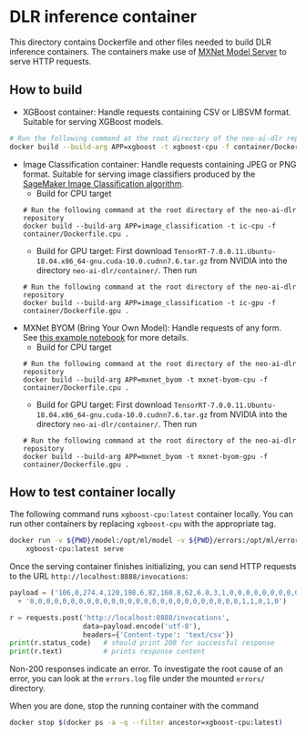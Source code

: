 # DLR inference container

This directory contains Dockerfile and other files needed to build DLR inference containers. The containers make use of [MXNet Model Server](https://github.com/awslabs/mxnet-model-server) to serve HTTP requests.

## How to build
* XGBoost container: Handle requests containing CSV or LIBSVM format. Suitable for serving XGBoost models.
```bash
# Run the following command at the root directory of the neo-ai-dlr repository
docker build --build-arg APP=xgboost -t xgboost-cpu -f container/Dockerfile.cpu .
```
* Image Classification container: Handle requests containing JPEG or PNG format. Suitable for serving image classifiers produced by the [SageMaker Image Classification algorithm](https://docs.aws.amazon.com/sagemaker/latest/dg/image-classification.html).
  - Build for CPU target
  ```
  # Run the following command at the root directory of the neo-ai-dlr repository
  docker build --build-arg APP=image_classification -t ic-cpu -f container/Dockerfile.cpu .
  ```
  - Build for GPU target: First download `TensorRT-7.0.0.11.Ubuntu-18.04.x86_64-gnu.cuda-10.0.cudnn7.6.tar.gz` from NVIDIA into the directory `neo-ai-dlr/container/`. Then run
  ```
  # Run the following command at the root directory of the neo-ai-dlr repository
  docker build --build-arg APP=image_classification -t ic-gpu -f container/Dockerfile.gpu .
  ```
* MXNet BYOM (Bring Your Own Model): Handle requests of any form. See [this example notebook](https://github.com/awslabs/amazon-sagemaker-examples/blob/master/sagemaker-python-sdk/mxnet_mnist/mxnet_mnist_neo.ipynb) for more details.
  - Build for CPU target
  ```
  # Run the following command at the root directory of the neo-ai-dlr repository
  docker build --build-arg APP=mxnet_byom -t mxnet-byom-cpu -f container/Dockerfile.cpu .
  ```
  - Build for GPU target: First download `TensorRT-7.0.0.11.Ubuntu-18.04.x86_64-gnu.cuda-10.0.cudnn7.6.tar.gz` from NVIDIA into the directory `neo-ai-dlr/container/`. Then run
  ```
  # Run the following command at the root directory of the neo-ai-dlr repository
  docker build --build-arg APP=mxnet_byom -t mxnet-byom-gpu -f container/Dockerfile.gpu .
  ```

## How to test container locally
The following command runs `xgboost-cpu:latest` container locally. You can run other containers by replacing `xgboost-cpu` with the appropriate tag. 
```bash
docker run -v ${PWD}/model:/opt/ml/model -v ${PWD}/errors:/opt/ml/errors -p 127.0.0.1:8888:8080/tcp \
    xgboost-cpu:latest serve
```
Once the serving container finishes initializing, you can send HTTP requests to the URL `http://localhost:8888/invocations`:
```python
payload = ('106,0,274.4,120,198.6,82,160.8,62,6.0,3,1,0,0,0,0,0,0,0,0,0,0,0,0,0,1,0,0,0,0,0,0,0,0,0,0,0,0,0,'
  + '0,0,0,0,0,0,0,0,0,0,0,0,0,0,0,0,0,0,0,0,0,0,0,0,0,0,1,1,0,1,0')

r = requests.post('http://localhost:8888/invocations',
                  data=payload.encode('utf-8'),
                  headers={'Content-type': 'text/csv'})
print(r.status_code)   # should print 200 for successful response
print(r.text)          # prints response content
```

Non-200 responses indicate an error. To investigate the root cause of an error, you can look at the `errors.log` file under the mounted `errors/` directory.

When you are done, stop the running container with the command
```bash
docker stop $(docker ps -a -q --filter ancestor=xgboost-cpu:latest)
```
